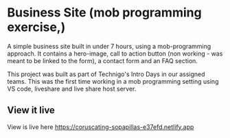 # Business Site (mob programming exercise,)
A simple business site built in under 7 hours, using a mob-programming approach. 
It contains a hero-image, call to action button 
(non working - was meant to be linked to the form), 
a contact form and an FAQ section. 

This project was built as part of Technigo's Intro Days in our
assigned teams. This was the first time working in a mob programming
setting using VS code, liveshare and live share host server.    


## View it live
View is live here https://coruscating-sopapillas-e37efd.netlify.app
